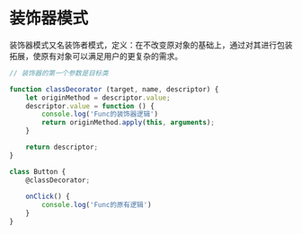 # 装饰器模式

装饰器模式又名装饰者模式，定义：在不改变原对象的基础上，通过对其进行包装拓展，使原有对象可以满足用户的更复杂的需求。

```js
// 装饰器的第一个参数是目标类

function classDecorator (target, name, descriptor) {
    let originMethod = descriptor.value;
    descriptor.value = function () {
        console.log('Func的装饰器逻辑')
        return originMethod.apply(this, arguments);
    }

    return descriptor;
}

class Button {
    @classDecorator;
    
    onClick() {
        console.log('Func的原有逻辑')
    }
}

```